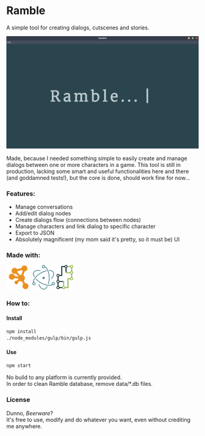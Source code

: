 # Ramble
A simple tool for creating dialogs, cutscenes and stories.

![Ramble](img/ramble.png)

Made, because I needed something simple to easily create and manage dialogs between one or more characters in a game.
This tool is still in production, lacking some smart and useful functionalities here and there (and goddamned tests!), but the core is done, should work fine for now...

### Features:
- Manage conversations
- Add/edit dialog nodes
- Create dialogs flow (connections between nodes)
- Manage characters and link dialog to specific character
- Export to JSON
- Absolutely magnificent (my mom said it's pretty, so it must be) UI

### Made with:
[![Cytoscape](logo/cytoscape_logo.png)](https://cytoscape.org/)
[![Electron](logo/electron_logo.png)](https://electronjs.org/)
[![NeDB](logo/nedb_logo.png)](https://github.com/louischatriot/nedb)

### How to:
#### Install
```sh
npm install
./node_modules/gulp/bin/gulp.js
```
#### Use
```sh
npm start
```

No build to any platform is currently provided.  
In order to clean Ramble database, remove data/\*.db files.

### License
Dunno, *Beerware*?  
It's free to use, modify and do whatever you want, even without crediting me anywhere. 
